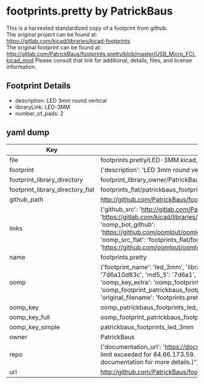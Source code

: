 # footprints.pretty by PatrickBaus  
This is a harvested standardized copy of a footprint from github.  
The original project can be found at:  
https://gitlab.com/kicad/libraries/kicad-footprints  
The original footprint can be found at:
http://gitlab.com/PatrickBaus/footprints.pretty/blob/master/USB_Micro_FCI.kicad_mod
Please consult that link for additional, details, files, and license information.  
## Footprint Details
* description: LED 3mm round vertical  
* libraryLink: LED-3MM  
* number_of_pads: 2  
## yaml dump  
| Key | Value |  
| --- | --- |  
| file | footprints.pretty/LED-3MM.kicad_mod |  
| footprint | {'description': 'LED 3mm round vertical', 'libraryLink': 'LED-3MM', 'number_of_pads': 2} |  
| footprint_library_directory | footprint_library_owner/PatrickBaus_footprints.pretty |  
| footprint_library_directory_flat | footprints_flat/patrickbaus_footprints_led_3mm/working |  
| github_path | http://github.com/PatrickBaus/footprints.pretty/blob/master/LED-3MM.kicad_mod |  
| links | {'github_src': 'http://gitlab.com/PatrickBaus/footprints.pretty/blob/master/USB_Micro_FCI.kicad_mod', 'github_src_repo': 'https://gitlab.com/kicad/libraries/kicad-footprints', 'oomp_bot': 'footprints/patrickbaus_footprints_led_3mm/working', 'oomp_bot_github': 'https://github.com/oomlout/oomlout_oomp_footprint_bot/tree/main/footprints/patrickbaus_footprints_led_3mm/working', 'oomp_src_flat': 'footprints_flat/footprints_flat/patrickbaus_footprints_led_3mm/working', 'oomp_src_flat_github': 'https://github.com/oomlout/oomlout_oomp_footprint_src/tree/main/footprints_flat/patrickbaus_footprints_led_3mm/working'} |  
| name | footprints.pretty |  
| oomp | {'footprint_name': 'led_3mm', 'library_name': 'footprints', 'md5': '7d6a10d83c345b45ee9ae9fe4a76cfff', 'md5_10': '7d6a10d83c', 'md5_5': '7d6a1', 'md5_6': '7d6a10', 'oomp_key': 'oomp_patrickbaus_footprints_led_3mm', 'oomp_key_extra': 'oomp_footprint_patrickbaus_footprints_led_3mm', 'oomp_key_full': 'oomp_footprint_patrickbaus_footprints_led_3mm_7d6a10', 'oomp_key_simple': 'patrickbaus_footprints_led_3mm', 'original_filename': 'footprints.pretty/LED-3MM.kicad_mod', 'owner_name': 'patrickbaus'} |  
| oomp_key | oomp_patrickbaus_footprints_led_3mm |  
| oomp_key_full | oomp_footprint_patrickbaus_footprints_led_3mm |  
| oomp_key_simple | patrickbaus_footprints_led_3mm |  
| owner | PatrickBaus |  
| repo | {'documentation_url': 'https://docs.github.com/rest/overview/resources-in-the-rest-api#rate-limiting', 'message': "API rate limit exceeded for 84.66.173.59. (But here's the good news: Authenticated requests get a higher rate limit. Check out the documentation for more details.)"} |  
| url | http://github.com/PatrickBaus/footprints.pretty |  

